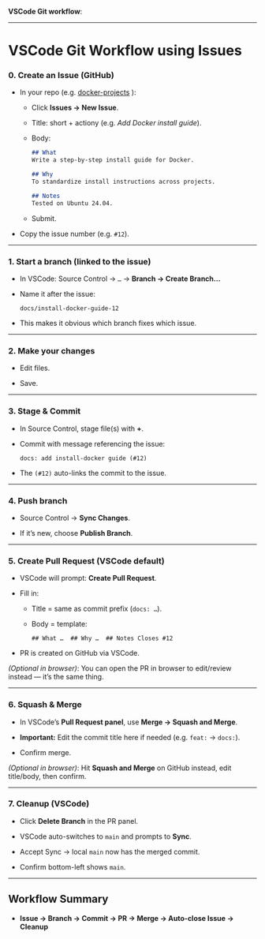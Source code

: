 **VSCode Git workflow**:

---

# VSCode Git Workflow using Issues

### 0. Create an Issue (GitHub)

- In your repo (e.g. [docker-projects](https://github.com/otrw/docker-projects) ):
    
    - Click **Issues → New Issue**.
        
    - Title: short + actiony (e.g. _Add Docker install guide_).
        
    - Body:
        
        ```md
        ## What
        Write a step-by-step install guide for Docker.
        
        ## Why
        To standardize install instructions across projects.
        
        ## Notes
        Tested on Ubuntu 24.04.
        ```
        
    - Submit.
        
- Copy the issue number (e.g. `#12`).
    

---

### 1. Start a branch (linked to the issue)

- In VSCode: Source Control -> `…` → **Branch -> Create Branch…**
    
- Name it after the issue:
    
    ```
    docs/install-docker-guide-12
    ```
    
- This makes it obvious which branch fixes which issue.
    

---

### 2. Make your changes

- Edit files.
    
- Save.
    

---

### 3. Stage & Commit

- In Source Control, stage file(s) with **+**.
    
- Commit with message referencing the issue:
    
    ```
    docs: add install-docker guide (#12)
    ```
    
- The `(#12)` auto-links the commit to the issue.
    

---

### 4. Push branch

- Source Control -> **Sync Changes**.
    
- If it’s new, choose **Publish Branch**.
    

---

### 5. Create Pull Request (VSCode default)

- VSCode will prompt: **Create Pull Request**.
    
- Fill in:
    
    - Title = same as commit prefix (`docs: …`).
        
    - Body = template:
        
        `## What …  ## Why …  ## Notes Closes #12`
        
- PR is created on GitHub via VSCode.

_(Optional in browser)_: You can open the PR in browser to edit/review instead — it’s the same thing.

---

### 6. Squash & Merge

- In VSCode’s **Pull Request panel**, use **Merge → Squash and Merge**.
    
- **Important:** Edit the commit title here if needed (e.g. `feat:` → `docs:`).
    
- Confirm merge.
    

_(Optional in browser)_: Hit **Squash and Merge** on GitHub instead, edit title/body, then confirm.


---

### 7. Cleanup (VSCode)

- Click **Delete Branch** in the PR panel.
    
- VSCode auto-switches to `main` and prompts to **Sync**.
    
- Accept Sync → local `main` now has the merged commit.
    
- Confirm bottom-left shows `main`.

---

## Workflow Summary

- **Issue -> Branch -> Commit -> PR -> Merge -> Auto-close Issue -> Cleanup**

